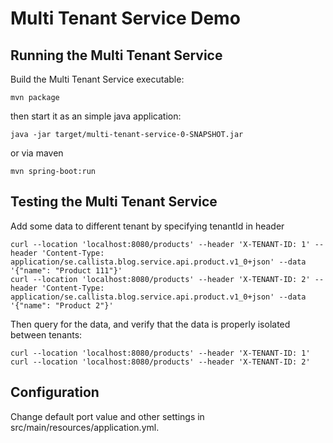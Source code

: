 # Multi Tenant Service Demo

## Running the Multi Tenant Service

Build the Multi Tenant Service executable:

```
mvn package
```

then start it as an simple java application:

```
java -jar target/multi-tenant-service-0-SNAPSHOT.jar
```
or via maven
```
mvn spring-boot:run
```

## Testing the Multi Tenant Service

Add some data to different tenant by specifying tenantId in header

```
curl --location 'localhost:8080/products' --header 'X-TENANT-ID: 1' --header 'Content-Type: application/se.callista.blog.service.api.product.v1_0+json' --data '{"name": "Product 111"}'
curl --location 'localhost:8080/products' --header 'X-TENANT-ID: 2' --header 'Content-Type: application/se.callista.blog.service.api.product.v1_0+json' --data '{"name": "Product 2"}'
```

Then query for the data, and verify that the data is properly isolated between tenants:

```
curl --location 'localhost:8080/products' --header 'X-TENANT-ID: 1'
curl --location 'localhost:8080/products' --header 'X-TENANT-ID: 2'
```

## Configuration

Change default port value and other settings in src/main/resources/application.yml.
